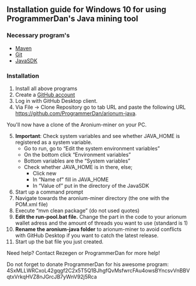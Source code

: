 ## Installation guide for Windows 10 for using ProgrammerDan's Java mining tool

### Necessary program's
- [Maven](https://maven.apache.org/)
- [Git](https://desktop.github.com/)
- [JavaSDK](http://www.oracle.com/technetwork/java/javase/downloads/jdk8-downloads-2133151.html)

### Installation
1. Install all above programs
2. Create a [GitHub account](https://github.com/join?source=header-repo)
3. Log in with GitHub Desktop client.
4. Via File → Clone Repository go to tab URL and paste the following URL https://github.com/ProgrammerDan/arionum-java.

  You'll now have a clone of the Aronium-miner on your PC.
  
5. **Important**: Check system variables and see whether JAVA_HOME is registered as a system variable. 
    - Go to run, go to “Edit the system environment variables” 
    - On the bottom click “Environment variables” 
    - Bottom variables are the “System variables” 
    - Check whether JAVA_HOME is in there, else;
      - Click new 
      - In “Name of” fill in JAVA_HOME 
      - In “Value of” put in the directory of the JavaSDK 
6. Start up a command prompt
7. Navigate towards the aronium-miner directory (the one with the POM.xml file)
8. Execute “mvn clean package” (do not used quotes)
9. **Edit the run-pool.bat file.** Change the part in the code to your arionum wallet adress and the amount of threads you want to use (standard is 1)
10. **Rename the aronium-java folder** to arionum-miner to avoid conflicts with GitHub Desktop if you want to catch the latest release.
11. Start up the bat file you just created.

Need help? Contact Rezegen or ProgrammerDan for more help! 

Do not forget to donate ProgrammerDan for his awesome program:
4SxMLLWRCxoL42gqgf2C2x5T5Q1BJhgfQvMsfwrcFAu4owsBYncsvVnBBVqtxVrkqHVZ8nJGrcJB7yWnV92j5Rca 

